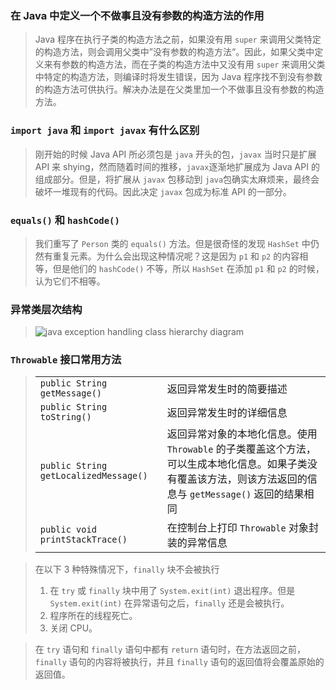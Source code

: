 ### 在 Java 中定义一个不做事且没有参数的构造方法的作用

> Java 程序在执行子类的构造方法之前，如果没有用 `super` 来调用父类特定的构造方法，则会调用父类中”没有参数的构造方法“。因此，如果父类中定义来有参数的构造方法，而在子类的构造方法中又没有用 `super` 来调用父类中特定的构造方法，则编译时将发生错误，因为 Java 程序找不到没有参数的构造方法可供执行。解决办法是在父类里加一个不做事且没有参数的构造方法。

### `import java` 和 `import javax` 有什么区别

> 刚开始的时候 Java API 所必须包是 `java` 开头的包，`javax` 当时只是扩展 API 来 shying，然而随着时间的推移，`javax`逐渐地扩展成为 Java API 的组成部分。但是，将扩展从 `javax` 包移动到 `java`包确实太麻烦来，最终会破坏一堆现有的代码。因此决定 `javax` 包成为标准 API 的一部分。

### `equals()` 和 `hashCode()`

> 我们重写了 `Person` 类的 `equals()` 方法。但是很奇怪的发现 `HashSet` 中仍然有重复元素。为什么会出现这种情况呢？这是因为 `p1` 和 `p2` 的内容相等，但是他们的 `hashCode()` 不等，所以 `HashSet` 在添加 `p1` 和 `p2` 的时候，认为它们不相等。

### 异常类层次结构

> ![java exception handling class hierarchy diagram](https://sp-ao.shortpixel.ai/client/to_avif,q_glossy,ret_img,w_763,h_458/https://simplesnippets.tech/wp-content/uploads/2018/05/java-exception-handling-class-hierarchy-diagram.jpg)

### `Throwable` 接口常用方法

> |                                       |                                                                                                                                                               |
> | ------------------------------------- | ------------------------------------------------------------------------------------------------------------------------------------------------------------- |
> | `public String getMessage()`          | 返回异常发生时的简要描述                                                                                                                                      |
> | `public String toString()`            | 返回异常发生时的详细信息                                                                                                                                      |
> | `public String getLocalizedMessage()` | 返回异常对象的本地化信息。使用 `Throwable` 的子类覆盖这个方法，可以生成本地化信息。如果子类没有覆盖该方法，则该方法返回的信息与 `getMessage()` 返回的结果相同 |
> | `public void printStackTrace()`       | 在控制台上打印 `Throwable` 对象封装的异常信息                                                                                                                 |

> 在以下 3 种特殊情况下，`finally` 块不会被执行
>
> 1. 在 `try` 或 `finally` 块中用了 `System.exit(int)` 退出程序。但是 `System.exit(int)` 在异常语句之后，`finally` 还是会被执行。
> 2. 程序所在的线程死亡。
> 3. 关闭 CPU。

> 在 `try` 语句和 `finally` 语句中都有 `return` 语句时，在方法返回之前， `finally` 语句的内容将被执行，并且 `finally` 语句的返回值将会覆盖原始的返回值。

